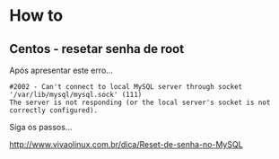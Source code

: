 How to
===


Centos - resetar senha de root
---

Após apresentar este erro...

    #2002 - Can't connect to local MySQL server through socket '/var/lib/mysql/mysql.sock' (111)
    The server is not responding (or the local server's socket is not correctly configured).

Siga os passos...

  http://www.vivaolinux.com.br/dica/Reset-de-senha-no-MySQL
